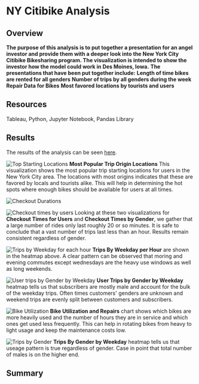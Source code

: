 # NY Citibike Analysis

## Overview

**The purpose of this analysis is to put together a presentation for an angel investor and provide them with a deeper look into the New York City Citibike Bikesharing program. The visualization is intended to show the investor how the model could work in Des Moines, Iowa.**
**The presentations that have been put together include:**
**Length of time bikes are rented for all genders**
**Number of trips by all genders during the week**
**Repair Data for Bikes**
**Most favored locations by tourists and users**

## Resources
Tableau, Python, Jupyter Notebook, Pandas Library

## Results
The results of the analysis can be seen [here](https://public.tableau.com/app/profile/fuad6187/viz/NYCitiBikeRiderandBikeData/FinalStory).

![Top Starting Locations](https://github.com/fouadZiaa/bikeSharing/blob/a1555e84f5b35c4b5fae09017d049c9126e1cf2b/Images/Top%20Origins.png)
**Most Popular Trip Origin Locations** This visualization shows the most popular trip starting locations for users in the New York City area. The locations with most origins indicates that these are favored by locals and tourists alike. This will help in determining the hot spots where enough bikes should be available for users at all times.


![Checkout Durations](https://github.com/fouadZiaa/bikeSharing/blob/2a60647edf1b8ee8405104820684b82097b0dbdf/Images/Checkout%20Durations.png)

![Checkout times by users](https://github.com/fouadZiaa/bikeSharing/blob/b38c96f1dddf2d0db9ed2b5d82412c952562cf21/Images/Chekout%20Time%20By%20Gender.png)
Looking at these two visualizations for **Checkout Times for Users** and **Checkout Times by Gender**, we gather that a large number of rides only last roughly 20 or so minutes. It is safe to conclude that a vast number of trips last less than an hour. Results remain consistent regardless of gender.


![Trips by Weekday for each hour](https://github.com/fouadZiaa/bikeSharing/blob/8cfcecc37f6a4a1e5d9a5c17c83e65abaf4277a9/Images/Trips%20by%20Weekday%20(4).png)
**Trips By Weekday per Hour** are shown in the heatmap above. A clear pattern can be observed that moring and evening commutes except wednesdays are the heavy use windows as well as long weekends. 

![User trips by Gender by Weekday](https://github.com/fouadZiaa/bikeSharing/blob/105f88aa47f60518d0149c032e4159e8ed961b21/Images/User%20trips%20by%20Gender.png)
**User Trips by Gender by Weekday** heatmap tells us that subscribers are mostly male and account for the bulk of the weekday trips. Often times customers' genders are unknown and weekend trips are evenly split between customers and subscribers.

![Bike Utilization](https://github.com/fouadZiaa/bikeSharing/blob/9246ada469601b053cdb29b7e38db6910d4cce44/Images/Bike%20Repairs.png)
**Bike Utilization and Repairs** chart shows which bikes are more heavily used and the number of hours they are in service and which ones get used less frequently. This can help in rotating bikes from heavy to light usage and keep the maintenance costs low.


![Trips by Gender](https://github.com/fouadZiaa/bikeSharing/blob/bce5b89e6b095b6223da2f8a012ef7b9e6a58071/Images/Trips%20by%20Gender.png)
**Trips By Gender by Weekday** heatmap tells us that useage pattern is true regardless of gender. Case in point that total number of males is on the higher end.

## Summary



